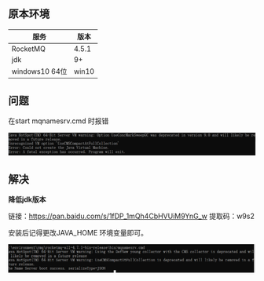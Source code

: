 ## 原本环境

| 服务           | 版本  |
| -------------- | ----- |
| RocketMQ       | 4.5.1 |
| jdk            | 9+    |
| windows10 64位 | win10 |

## 问题

在start mqnamesrv.cmd 时报错

![image-20200723160455652](image-20200723160455652.png)

## 解决

**降低jdk版本**

链接：https://pan.baidu.com/s/1fDP_1mQh4CbHVUiM9YnG_w 
提取码：w9s2

安装后记得更改JAVA_HOME 环境变量即可。

![image-20200723160625837](image-20200723160625837.png)